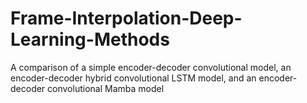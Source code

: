 # Frame-Interpolation-Deep-Learning-Methods
A comparison of a simple encoder-decoder convolutional model, an encoder-decoder hybrid convolutional LSTM model, and an encoder-decoder convolutional Mamba model
